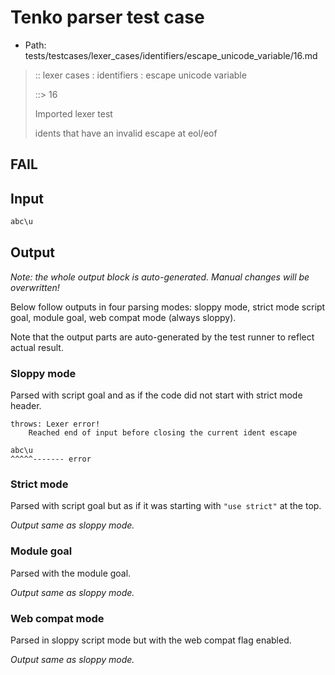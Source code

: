 # Tenko parser test case

- Path: tests/testcases/lexer_cases/identifiers/escape_unicode_variable/16.md

> :: lexer cases : identifiers : escape unicode variable
>
> ::> 16
>
> Imported lexer test
>
> idents that have an invalid escape at eol/eof

## FAIL

## Input

`````js
abc\u
`````

## Output

_Note: the whole output block is auto-generated. Manual changes will be overwritten!_

Below follow outputs in four parsing modes: sloppy mode, strict mode script goal, module goal, web compat mode (always sloppy).

Note that the output parts are auto-generated by the test runner to reflect actual result.

### Sloppy mode

Parsed with script goal and as if the code did not start with strict mode header.

`````
throws: Lexer error!
    Reached end of input before closing the current ident escape

abc\u
^^^^^------- error
`````

### Strict mode

Parsed with script goal but as if it was starting with `"use strict"` at the top.

_Output same as sloppy mode._

### Module goal

Parsed with the module goal.

_Output same as sloppy mode._

### Web compat mode

Parsed in sloppy script mode but with the web compat flag enabled.

_Output same as sloppy mode._
